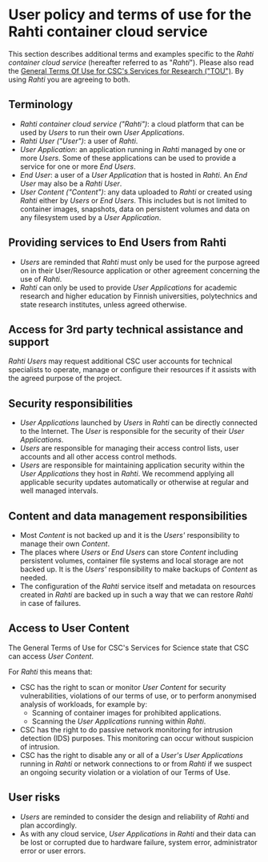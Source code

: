 # User policy and terms of use for the Rahti container cloud service

This section describes additional terms and examples specific to the *Rahti
container cloud service* (hereafter referred to as "*Rahti*"). Please also read the
[General Terms Of Use for CSC's Services for Research
("TOU")](https://www.csc.fi/general-terms-of-use). By using *Rahti* you are
agreeing to both.

## Terminology

* *Rahti container cloud service ("Rahti")*: a cloud platform that can be used
  by *Users* to run their own *User Applications*.
* *Rahti User ("User")*: a user of *Rahti*.
* *User Application*: an application running in *Rahti* managed by one or more
  *Users*. Some of these applications can be used to provide a service for one
  or more *End Users*.
* *End User*: a user of a *User Application* that is hosted in *Rahti*. An *End
  User* may also be a *Rahti User*.
* *User Content ("Content")*: any data uploaded to *Rahti* or created using
  *Rahti* either by *Users* or *End Users*. This includes but is not limited to
  container images, snapshots, data on persistent volumes and data on any
  filesystem used by a *User Application*.

## Providing services to End Users from Rahti

* *Users* are reminded that *Rahti* must only be used for the purpose agreed on
  in their User/Resource application or other agreement concerning the use of
  *Rahti*.
* *Rahti* can only be used to provide *User Applications* for academic research
  and higher education by Finnish universities, polytechnics and state research
  institutes, unless agreed otherwise.

## Access for 3rd party technical assistance and support

*Rahti Users* may request additional CSC user accounts for technical specialists
to operate, manage or configure their resources if it assists with the agreed
purpose of the project.

## Security responsibilities

* *User Applications* launched by *Users* in *Rahti* can be directly connected
  to the Internet. The *User* is responsible for the security of their *User
  Applications*.
* *Users* are responsible for managing their access control lists, user accounts
  and all other access control methods.
* *Users* are responsible for maintaining application security within the *User
  Applications* they host in *Rahti*. We recommend applying all applicable
  security updates automatically or otherwise at regular and well managed
  intervals.

## Content and data management responsibilities

* Most *Content* is not backed up and it is the *Users'* responsibility to
  manage their own *Content*.
* The places where *Users* or *End Users* can store *Content* including persistent
  volumes, container file systems and local storage are not backed up. It is the
  *Users'* responsibility to make backups of *Content* as needed.
* The configuration of the *Rahti* service itself and metadata on resources
  created in *Rahti* are backed up in such a way that we can restore *Rahti* in
  case of failures.

## Access to User Content

The General Terms of Use for CSC's Services for Science state that CSC can
access *User Content*.

For *Rahti* this means that:

* CSC has the right to scan or monitor *User Content* for security
  vulnerabilities, violations of our terms of use, or to perform anonymised
  analysis of workloads, for example by:
  * Scanning of container images for prohibited applications.
  * Scanning the *User Applications* running within *Rahti*.
* CSC has the right to do passive network monitoring for intrusion detection (IDS)
  purposes. This monitoring can occur without suspicion of intrusion.
* CSC has the right to disable any or all of a *User's* *User Applications*
  running in *Rahti* or network connections to or from *Rahti* if we suspect an
  ongoing security violation or a violation of our Terms of Use.

## User risks

* *Users* are reminded to consider the design and reliability of *Rahti* and
  plan accordingly.
* As with any cloud service, *User Applications* in *Rahti* and their data can
  be lost or corrupted due to hardware failure, system error, administrator
  error or user errors.
